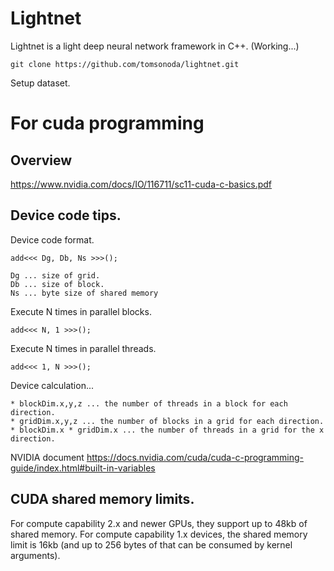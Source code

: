 # Lightnet #

Lightnet is a light deep neural network framework in C++. (Working...)

```
git clone https://github.com/tomsonoda/lightnet.git
```

Setup dataset.

# For cuda programming

## Overview
https://www.nvidia.com/docs/IO/116711/sc11-cuda-c-basics.pdf

## Device code tips.

Device code format.
```
add<<< Dg, Db, Ns >>>();

Dg ... size of grid.
Db ... size of block.
Ns ... byte size of shared memory
```

Execute N times in parallel blocks.
```
add<<< N, 1 >>>();
```
Execute N times in parallel threads.
```
add<<< 1, N >>>();
```

Device calculation...

```
* blockDim.x,y,z ... the number of threads in a block for each direction.
* gridDim.x,y,z ... the number of blocks in a grid for each direction.
* blockDim.x * gridDim.x ... the number of threads in a grid for the x direction.
```

NVIDIA document
https://docs.nvidia.com/cuda/cuda-c-programming-guide/index.html#built-in-variables

## CUDA shared memory limits.

 For compute capability 2.x and newer GPUs, they support up to 48kb of shared memory.
 For compute capability 1.x devices, the shared memory limit is 16kb (and up to 256 bytes of that can be consumed by kernel arguments).
